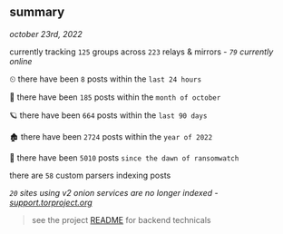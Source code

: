 
## summary
_october 23rd, 2022_

currently tracking `125` groups across `223` relays & mirrors - _`79` currently online_

⏲ there have been `8` posts within the `last 24 hours`

🦈 there have been `185` posts within the `month of october`

🪐 there have been `664` posts within the `last 90 days`

🏚 there have been `2724` posts within the `year of 2022`

🦕 there have been `5010` posts `since the dawn of ransomwatch`

there are `58` custom parsers indexing posts

_`20` sites using v2 onion services are no longer indexed - [support.torproject.org](https://support.torproject.org/onionservices/v2-deprecation/)_

> see the project [README](https://github.com/joshhighet/ransomwatch#ransomwatch--) for backend technicals

